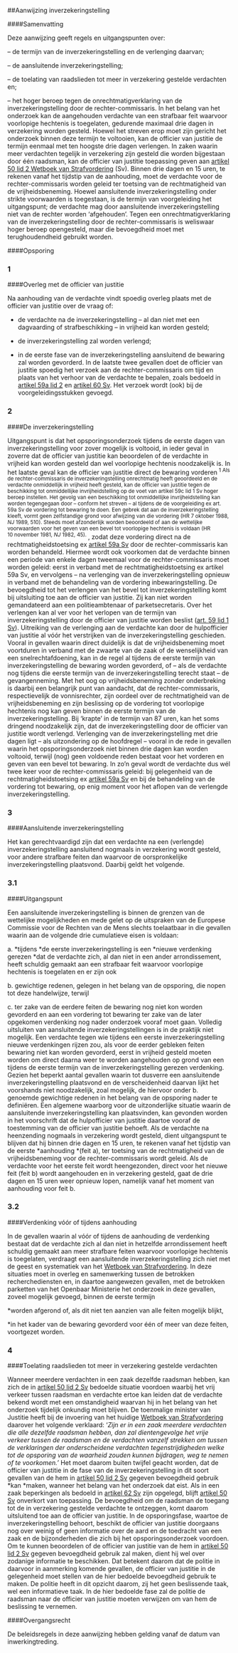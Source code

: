<meta http-equiv='Content-Type' content='text/html; charset=utf-8' />

##Aanwijzing inverzekeringstelling

####Samenvatting

Deze aanwijzing geeft regels en uitgangspunten over: 

– de termijn van de inverzekeringstelling en de verlenging daarvan;  

– de aansluitende inverzekeringstelling;  

– de toelating van raadslieden tot meer in verzekering gestelde verdachten en;  

– het hoger beroep tegen de onrechtmatigverklaring van de inverzekeringstelling door de rechter-commissaris.   In het belang van het onderzoek kan de aangehouden verdachte van een strafbaar feit waarvoor voorlopige hechtenis is toegelaten, gedurende maximaal drie dagen in verzekering worden gesteld. Hoewel het streven erop moet zijn gericht het onderzoek binnen deze termijn te voltooien, kan de officier van justitie de termijn eenmaal met ten hoogste drie dagen verlengen. In zaken waarin meer verdachten tegelijk in verzekering zijn gesteld die worden bijgestaan door één raadsman, kan de officier van justitie toepassing geven aan [artikel 50 lid 2 Wetboek van Strafvordering](../../../../wet/wet/van/15/januari/1921/BWBR0001903/README.md) (Sv). Binnen drie dagen en 15 uren, te rekenen vanaf het tijdstip van de aanhouding, moet de verdachte voor de rechter-commissaris worden geleid ter toetsing van de rechtmatigheid van de vrijheidsbeneming. Hoewel aansluitende inverzekeringstelling onder strikte voorwaarden is toegestaan, is de termijn van voorgeleiding het uitgangspunt; de verdachte mag door aansluitende inverzekeringstelling niet van de rechter worden ‘afgehouden’. Tegen een onrechtmatigverklaring van de inverzekeringstelling door de rechter-commissaris is weliswaar hoger beroep opengesteld, maar die bevoegdheid moet met terughoudendheid gebruikt worden.    

####Opsporing

### 1  

####Overleg met de officier van justitie

Na aanhouding van de verdachte vindt spoedig overleg plaats met de officier van justitie over de vraag of: 

* de verdachte na de inverzekeringstelling – al dan niet met een dagvaarding of strafbeschikking – in vrijheid kan worden gesteld;  

* de inverzekeringstelling zal worden verlengd;  

* in de eerste fase van de inverzekeringstelling aansluitend de bewaring zal worden gevorderd.   In de laatste twee gevallen doet de officier van justitie spoedig het verzoek aan de rechter-commissaris om tijd en plaats van het verhoor van de verdachte te bepalen, zoals bedoeld in [artikel 59a lid 2](../../../../wet/wet/van/15/januari/1921/BWBR0001903/README.md) en [artikel 60 Sv](../../../../wet/wet/van/15/januari/1921/BWBR0001903/README.md). Het verzoek wordt (ook) bij de voorgeleidingsstukken gevoegd.    
### 2  

####De inverzekeringstelling

Uitgangspunt is dat het opsporingsonderzoek tijdens de eerste dagen van inverzekeringstelling voor zover mogelijk is voltooid, in ieder geval in zoverre dat de officier van justitie kan beoordelen of de verdachte in vrijheid kan worden gesteld dan wel voorlopige hechtenis noodzakelijk is. In het laatste geval kan de officier van justitie direct de bewaring vorderen<sup> 1 Als de rechter-commissaris de inverzekeringstelling onrechtmatig heeft geoordeeld en de verdachte onmiddellijk in vrijheid heeft gesteld, kan de officier van justitie tegen de beschikking tot onmiddellijke invrijheidstelling op de voet van artikel 59c lid 1 Sv hoger beroep instellen. Het gevolg van een beschikking tot onmiddellijke invrijheidstelling kan worden tegengegaan door – conform het streven – al tijdens de de voorgeleiding ex art. 59a Sv de vordering tot bewaring te doen. Een gebrek dat aan de inverzekeringstelling kleeft, vormt geen zelfstandige grond voor afwijzing van die vordering (HR 7 oktober 1988, *NJ* 1989, 510). Steeds moet afzonderlijk worden beoordeeld of aan de wettelijke voorwaarden voor het geven van een bevel tot voorlopige hechtenis is voldaan (HR 10 november 1981, *NJ* 1982, 45). </sup>, zodat deze vordering direct na de rechtmatigheidstoetsing ex [artikel 59a Sv](../../../../wet/wet/van/15/januari/1921/BWBR0001903/README.md) door de rechter-commissaris kan worden behandeld. Hiermee wordt ook voorkomen dat de verdachte binnen een periode van enkele dagen tweemaal voor de rechter-commissaris moet worden geleid: eerst in verband met de rechtmatigheidstoetsing ex artikel 59a Sv, en vervolgens – na verlenging van de inverzekeringstelling opnieuw in verband met de behandeling van de vordering inbewaringstelling. De bevoegdheid tot het verlengen van het bevel tot inverzekeringstelling komt bij uitsluiting toe aan de officier van justitie. Zij kan niet worden gemandateerd aan een politieambtenaar of parketsecretaris. Over het verlengen kan al ver voor het verlopen van de termijn van inverzekeringstelling door de officier van justitie worden beslist ([art. 59 lid 1 Sv](../../../../wet/wet/van/15/januari/1921/BWBR0001903/README.md)). Uitreiking van de verlenging aan de verdachte kan door de hulpofficier van justitie al vóór het verstrijken van de inverzekeringstelling geschieden. Vooral in gevallen waarin direct duidelijk is dat de vrijheidsbeneming moet voortduren in verband met de zwaarte van de zaak of de wenselijkheid van een snelrechtafdoening, kan in de regel al tijdens de eerste termijn van inverzekeringstelling de bewaring worden gevorderd, of – als de verdachte nog tijdens die eerste termijn van de inverzekeringstelling terecht staat – de gevangenneming. Met het oog op vrijheidsbeneming zonder onderbreking is daarbij een belangrijk punt van aandacht, dat de rechter-commissaris, respectievelijk de vonnisrechter, zijn oordeel over de rechtmatigheid van de vrijheidsbeneming en zijn beslissing op de vordering tot voorlopige hechtenis nog kan geven binnen de eerste termijn van de inverzekeringstelling. Bij ‘krapte’ in de termijn van 87 uren, kan het soms dringend noodzakelijk zijn, dat de inverzekeringstelling door de officier van justitie wordt verlengd. Verlenging van de inverzekeringstelling met drie dagen ligt – als uitzondering op de hoofdregel – vooral in de rede in gevallen waarin het opsporingsonderzoek niet binnen drie dagen kan worden voltooid, terwijl (nog) geen voldoende reden bestaat voor het vorderen en geven van een bevel tot bewaring. In zo’n geval wordt de verdachte dus wél twee keer voor de rechter-commissaris geleid: bij gelegenheid van de rechtmatigheidstoetsing ex [artikel 59a Sv](../../../../wet/wet/van/15/januari/1921/BWBR0001903/README.md) en bij de behandeling van de vordering tot bewaring, op enig moment voor het aflopen van de verlengde inverzekeringstelling.    
### 3  

####Aansluitende inverzekeringstelling

Het kan gerechtvaardigd zijn dat een verdachte na een (verlengde) inverzekeringstelling aansluitend nogmaals in verzekering wordt gesteld, voor andere strafbare feiten dan waarvoor de oorspronkelijke inverzekeringstelling plaatsvond. Daarbij geldt het volgende.   
### 3.1  

####Uitgangspunt

Een aansluitende inverzekeringstelling is binnen de grenzen van de wettelijke mogelijkheden en mede gelet op de uitspraken van de Europese Commissie voor de Rechten van de Mens slechts toelaatbaar in die gevallen waarin aan de volgende drie cumulatieve eisen is voldaan: 

a.  *tijdens *de eerste inverzekeringstelling is een *nieuwe verdenking gerezen *dat de verdachte zich, al dan niet in een ander arrondissement, heeft schuldig gemaakt aan een strafbaar feit waarvoor voorlopige hechtenis is toegelaten en er zijn ook  

b. gewichtige redenen, gelegen in het belang van de opsporing, die nopen tot deze handelwijze, terwijl  

c. ter zake van de eerdere feiten de bewaring nog niet kon worden gevorderd en aan een vordering tot bewaring ter zake van de later opgekomen verdenking nog nader onderzoek vooraf moet gaan.   Volledig uitsluiten van aansluitende inverzekeringstellingen is in de praktijk niet mogelijk. Een verdachte tegen wie tijdens een eerste inverzekeringstelling nieuwe verdenkingen rijzen zou, als voor de eerder gebleken feiten bewaring niet kan worden gevorderd, eerst in vrijheid gesteld moeten worden om direct daarna weer te worden aangehouden op grond van een tijdens de eerste termijn van de inverzekeringstelling gerezen verdenking. Gezien het beperkt aantal gevallen waarin tot dusverre een aansluitende inverzekeringstelling plaatsvond en de verscheidenheid daarvan lijkt het voorshands niet noodzakelijk, zoal mogelijk, de hiervoor onder b. genoemde gewichtige redenen in het belang van de opsporing nader te definiëren. Een algemene waarborg voor de uitzonderlijke situatie waarin de aansluitende inverzekeringstelling kan plaatsvinden, kan gevonden worden in het voorschrift dat de hulpofficier van justitie daartoe vooraf de toestemming van de officier van justitie behoeft. Als de verdachte na heenzending nogmaals in verzekering wordt gesteld, dient uitgangspunt te blijven dat hij binnen drie dagen en 15 uren, te rekenen vanaf het tijdstip van de eerste *aanhouding *(feit a), ter toetsing van de rechtmatigheid van de vrijheidsbeneming voor de rechter-commissaris wordt geleid. Als de verdachte voor het eerste feit wordt heengezonden, direct voor het nieuwe feit (feit b) wordt aangehouden en in verzekering gesteld, gaat de drie dagen en 15 uren weer opnieuw lopen, namelijk vanaf het moment van aanhouding voor feit b.    
### 3.2  

####Verdenking vóór of tijdens aanhouding

In de gevallen waarin al vóór of tijdens de aanhouding de verdenking bestaat dat de verdachte zich al dan niet in hetzelfde arrondissement heeft schuldig gemaakt aan meer strafbare feiten waarvoor voorlopige hechtenis is toegelaten, verdraagt een aansluitende inverzekeringstelling zich niet met de geest en systematiek van het [Wetboek van Strafvordering](../../../../wet/wet/van/15/januari/1921/BWBR0001903/README.md). In deze situaties moet in overleg en samenwerking tussen de betrokken recherchediensten en, in daartoe aangewezen gevallen, met de betrokken parketten van het Openbaar Ministerie het onderzoek in deze gevallen, zoveel mogelijk gevoegd, binnen de eerste termijn 

*worden afgerond of, als dit niet ten aanzien van alle feiten mogelijk blijkt,  

*in het kader van de bewaring gevorderd voor één of meer van deze feiten, voortgezet worden.       
### 4  

####Toelating raadslieden tot meer in verzekering gestelde verdachten

Wanneer meerdere verdachten in een zaak dezelfde raadsman hebben, kan zich de in [artikel 50 lid 2 Sv](../../../../wet/wet/van/15/januari/1921/BWBR0001903/README.md) bedoelde situatie voordoen waarbij het vrij verkeer tussen raadsman en verdachte ertoe kan leiden dat de verdachte bekend wordt met een omstandigheid waarvan hij in het belang van het onderzoek tijdelijk onkundig moet blijven. De toenmalige minister van Justitie heeft bij de invoering van het huidige [Wetboek van Strafvordering](../../../../wet/wet/van/15/januari/1921/BWBR0001903/README.md) daarover het volgende verklaard: ‘*Zijn er in een zaak meerdere verdachten die alle dezelfde raadsman hebben, dan zal dientengevolge het vrije verkeer tussen de raadsman en de verdachten vanzelf strekken om tussen de verklaringen der onderscheidene verdachten tegenstrijdigheden welke tot de opsporing van de waarheid zouden kunnen bijdragen, weg te nemen of te voorkomen.’*  Het moet daarom buiten twijfel geacht worden, dat de officier van justitie in de fase van de inverzekeringstelling in dit soort gevallen van de hem in [artikel 50 lid 2 Sv](../../../../wet/wet/van/15/januari/1921/BWBR0001903/README.md) gegeven bevoegdheid gebruik *kan *maken, wanneer het belang van het onderzoek dat eist. Als in een zaak beperkingen als bedoeld in [artikel 62 Sv](../../../../wet/wet/van/15/januari/1921/BWBR0001903/README.md) zijn opgelegd, blijft [artikel 50 Sv](../../../../wet/wet/van/15/januari/1921/BWBR0001903/README.md) onverkort van toepassing. De bevoegdheid om de raadsman de toegang tot de in verzekering gestelde verdachte te ontzeggen, komt daarom uitsluitend toe aan de officier van justitie. In de opsporingsfase, waartoe de inverzekeringstelling behoort, beschikt de officier van justitie doorgaans nog over weinig of geen informatie over de aard en de toedracht van een zaak en de bijzonderheden die zich bij het opsporingsonderzoek voordoen. Om te kunnen beoordelen of de officier van justitie van de hem in [artikel 50 lid 2 Sv](../../../../wet/wet/van/15/januari/1921/BWBR0001903/README.md) gegeven bevoegdheid gebruik zal maken, dient hij wel over zodanige informatie te beschikken. Dat betekent daarom dat de politie in daarvoor in aanmerking komende gevallen, de officier van justitie in de gelegenheid moet stellen van de hier bedoelde bevoegdheid gebruik te maken. De politie heeft in dit opzicht daarom, zij het geen beslissende taak, wel een informatieve taak. In de hier bedoelde fase zal de politie de raadsman naar de officier van justitie moeten verwijzen om van hem de beslissing te vernemen.     

####Overgangsrecht

De beleidsregels in deze aanwijzing hebben gelding vanaf de datum van inwerkingtreding.     
